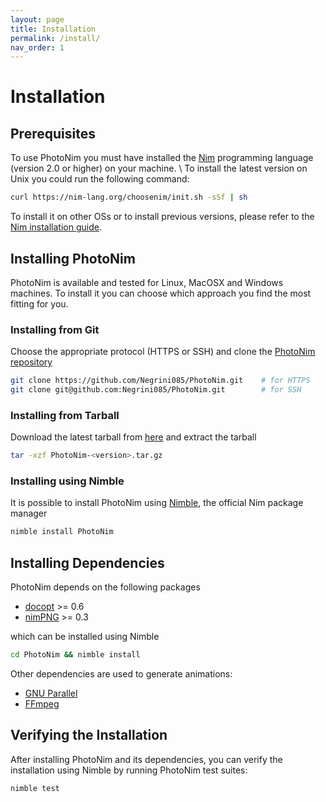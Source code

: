 ```yaml
---
layout: page
title: Installation
permalink: /install/
nav_order: 1
---
```


# Installation

## Prerequisites
To use PhotoNim you must have installed the [Nim](https://github.com/nim-lang/Nim) programming language (version 2.0 or higher) on your machine. \\
To install the latest version on Unix you could run the following command:
```sh
curl https://nim-lang.org/choosenim/init.sh -sSf | sh
```
To install it on other OSs or to install previous versions, please refer to the [Nim installation guide](https://nim-lang.org/install.html).


## Installing PhotoNim
PhotoNim is available and tested for Linux, MacOSX and Windows machines.
To install it you can choose which approach you find the most fitting for you. 

### Installing from Git
Choose the appropriate protocol (HTTPS or SSH) and clone the [PhotoNim repository](https://github.com/Negrini085/PhotoNim)
```bash
git clone https://github.com/Negrini085/PhotoNim.git    # for HTTPS
git clone git@github.com:Negrini085/PhotoNim.git        # for SSH
```

### Installing from Tarball
Download the latest tarball from [here](https://github.com/Negrini085/PhotoNim/releases) and extract the tarball
```sh
tar -xzf PhotoNim-<version>.tar.gz
```

### Installing using Nimble
It is possible to install PhotoNim using [Nimble](https://github.com/nim-lang/nimble), the official Nim package manager
```sh
nimble install PhotoNim
```

## Installing Dependencies
PhotoNim depends on the following packages
- [docopt](https://github.com/docopt/docopt.nim) >= 0.6
- [nimPNG](https://github.com/jangko/nimPNG) >= 0.3

which can be installed using Nimble
```sh
cd PhotoNim && nimble install
```

Other dependencies are used to generate animations:
- [GNU Parallel](https://www.gnu.org/software/parallel/)
- [FFmpeg](https://ffmpeg.org/download.html)


## Verifying the Installation
After installing PhotoNim and its dependencies, you can verify the installation using Nimble by running PhotoNim test suites:
```sh
nimble test
```